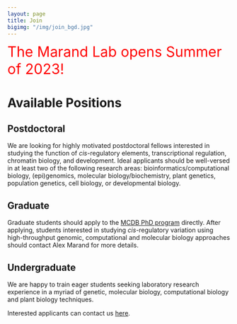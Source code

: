```yaml
---
layout: page
title: Join
bigimg: "/img/join_bgd.jpg"
---
```


<span style="color:red;font-size:32px;">The Marand Lab opens Summer of 2023!</span>

# Available Positions

## Postdoctoral
We are looking for highly motivated postdoctoral fellows interested in studying the function of *cis*-regulatory elements, transcriptional regulation, chromatin biology, and development. Ideal applicants should be well-versed in at least two of the following research areas: bioinformatics/computational biology, (epi)genomics, molecular biology/biochemistry, plant genetics, population genetics, cell biology, or developmental biology.

## Graduate
Graduate students should apply to the [MCDB PhD program](https://lsa.umich.edu/mcdb/graduate-students/phd-program.html) directly. After applying, students interested in studying *cis*-regulatory variation using high-throughput genomic, computational and molecular biology approaches should contact Alex Marand for more details.

## Undergraduate
We are happy to train eager students seeking laboratory research experience in a myriad of genetic, molecular biology, computational biology and plant biology techniques.

Interested applicants can contact us [here](/contact.md).

